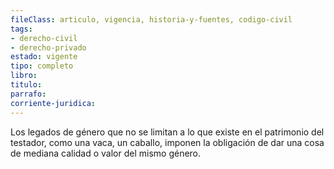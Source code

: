 ```yaml
---
fileClass: articulo, vigencia, historia-y-fuentes, codigo-civil
tags:
- derecho-civil
- derecho-privado
estado: vigente
tipo: completo
libro:
titulo:
parrafo:
corriente-juridica:
---
```

Los legados de género que no se limitan a lo que existe en el patrimonio del testador, como una vaca, un caballo, imponen la obligación de dar una cosa de mediana calidad o valor del mismo género.